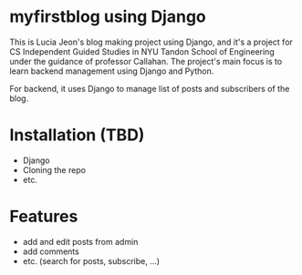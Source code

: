 # myfirstblog using Django

This is Lucia Jeon's blog making project using Django, and it's a project for CS Independent Guided Studies in NYU Tandon School of Engineering under the guidance of professor Callahan. The project's main focus is to learn backend management using Django and Python.

For backend, it uses Django to manage list of posts and subscribers of the blog.

# Installation (TBD)
- Django
- Cloning the repo
- etc.

# Features
- add and edit posts from admin
- add comments
- etc. (search for posts, subscribe, ...)
